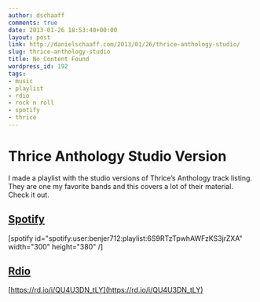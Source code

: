 ```yaml
---
author: dschaaff
comments: true
date: 2013-01-26 18:53:40+00:00
layout: post
link: http://danielschaaff.com/2013/01/26/thrice-anthology-studio/
slug: thrice-anthology-studio
title: No Content Found
wordpress_id: 192
tags:
- music
- playlist
- rdio
- rock n roll
- spotify
- thrice
---
```


# Thrice Anthology Studio Version




I made a playlist with the studio versions of Thrice’s Anthology track listing. They are one my favorite bands and this covers a lot of their material. Check it out.




## [Spotify](http://open.spotify.com/user/benjer712/playlist/6S9RTzTpwhAWFzKS3jrZXA)




[spotify id="spotify:user:benjer712:playlist:6S9RTzTpwhAWFzKS3jrZXA" width="300" height="380" /]




## [Rdio](http://rd.io/x/QU4U3DN_tLY)




[https://rd.io/i/QU4U3DN_tLY](https://rd.io/i/QU4U3DN_tLY)
